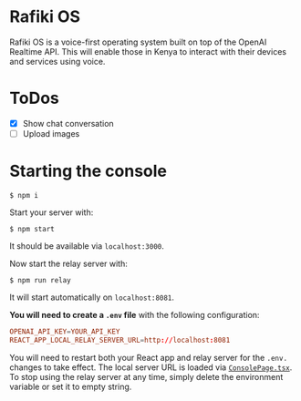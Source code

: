 # Rafiki OS

Rafiki OS is a voice-first operating system built on top of the OpenAI Realtime API. This will enable those in Kenya to interact with their devices and services using voice.

# ToDos
- [x] Show chat conversation
- [ ] Upload images

# Starting the console

```shell
$ npm i
```

Start your server with:

```shell
$ npm start
```

It should be available via `localhost:3000`.

Now start the relay server with:

```shell
$ npm run relay
```

It will start automatically on `localhost:8081`.

**You will need to create a `.env` file** with the following configuration:

```conf
OPENAI_API_KEY=YOUR_API_KEY
REACT_APP_LOCAL_RELAY_SERVER_URL=http://localhost:8081
```

You will need to restart both your React app and relay server for the `.env.` changes
to take effect. The local server URL is loaded via [`ConsolePage.tsx`](/src/pages/ConsolePage.tsx).
To stop using the relay server at any time, simply delete the environment
variable or set it to empty string.